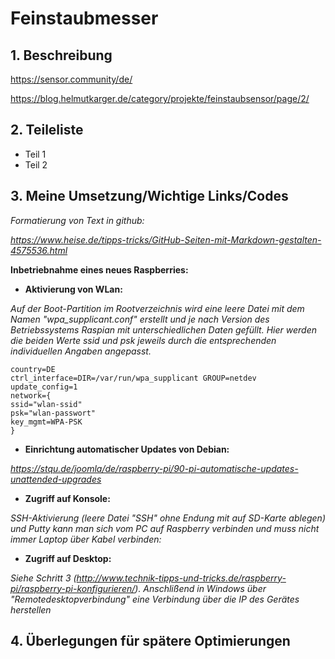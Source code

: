 # Feinstaubmesser
## 1. Beschreibung
https://sensor.community/de/

https://blog.helmutkarger.de/category/projekte/feinstaubsensor/page/2/


## 2. Teileliste
* Teil 1
* Teil 2

## 3. Meine Umsetzung/Wichtige Links/Codes
*Formatierung von Text in github:*

*https://www.heise.de/tipps-tricks/GitHub-Seiten-mit-Markdown-gestalten-4575536.html*

**Inbetriebnahme eines neues Raspberries:**

* **Aktivierung von WLan:**

*Auf der Boot-Partition im Rootverzeichnis wird eine leere Datei mit dem Namen "wpa_supplicant.conf" erstellt und je nach Version des Betriebssystems Raspian mit unterschiedlichen Daten gefüllt. Hier werden die beiden Werte ssid und psk jeweils durch die entsprechenden individuellen Angaben angepasst.*

    country=DE
    ctrl_interface=DIR=/var/run/wpa_supplicant GROUP=netdev
    update_config=1
    network={
    ssid="wlan-ssid"
    psk="wlan-passwort"
    key_mgmt=WPA-PSK
    }

* **Einrichtung automatischer Updates von Debian:**

*https://stqu.de/joomla/de/raspberry-pi/90-pi-automatische-updates-unattended-upgrades*

* **Zugriff auf Konsole:**

*SSH-Aktivierung (leere Datei "SSH" ohne Endung mit auf SD-Karte ablegen) und Putty kann man sich vom PC auf Raspberry verbinden und muss nicht immer Laptop über Kabel verbinden:*

* **Zugriff auf Desktop:**

*Siehe Schritt 3 (http://www.technik-tipps-und-tricks.de/raspberry-pi/raspberry-pi-konfigurieren/). Anschlißend in Windows über "Remotedesktopverbindung" eine Verbindung über die IP des Gerätes herstellen*


## 4. Überlegungen für spätere Optimierungen
